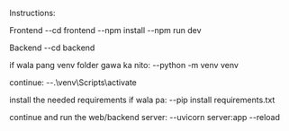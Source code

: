 Instructions:

Frontend
--cd frontend
--npm install
--npm run dev

Backend
--cd backend

if wala pang venv folder gawa ka nito:
--python -m venv venv

continue:
--.\venv\Scripts\activate

install the needed requirements if wala pa:
--pip install requirements.txt

continue and run the web/backend server:
--uvicorn server:app --reload 